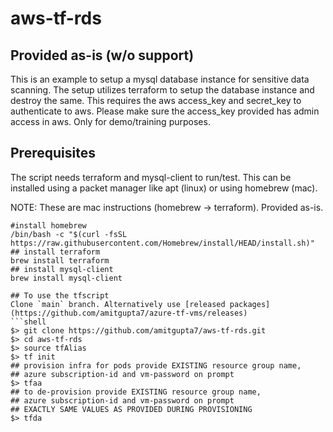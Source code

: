 # aws-tf-rds
## Provided as-is (w/o support) 
This is an example to setup a mysql database instance for sensitive data scanning. The setup utilizes terraform to setup the database instance and destroy the same. This requires the aws access_key and secret_key to authenticate to aws. Please make sure the access_key provided has admin access in aws. Only for demo/training purposes. 

## Prerequisites
The script needs terraform and mysql-client to run/test. This can be installed using a packet manager like apt (linux) or using homebrew (mac).

NOTE: These are mac instructions (homebrew -> terraform). Provided as-is. 
```shell
#install homebrew
/bin/bash -c "$(curl -fsSL https://raw.githubusercontent.com/Homebrew/install/HEAD/install.sh)"
## install terraform
brew install terraform
## install mysql-client
brew install mysql-client

## To use the tfscript
Clone `main` branch. Alternatively use [released packages](https://github.com/amitgupta7/azure-tf-vms/releases)
```shell
$> git clone https://github.com/amitgupta7/aws-tf-rds.git
$> cd aws-tf-rds
$> source tfAlias
$> tf init 
## provision infra for pods provide EXISTING resource group name,
## azure subscription-id and vm-password on prompt
$> tfaa 
## to de-provision provide EXISTING resource group name, 
## azure subscription-id and vm-password on prompt 
## EXACTLY SAME VALUES AS PROVIDED DURING PROVISIONING
$> tfda